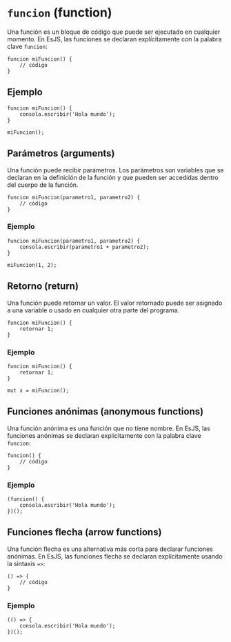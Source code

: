 # `funcion` (function)

Una función es un bloque de código que puede ser ejecutado en cualquier momento. En EsJS, las funciones se declaran explícitamente con la palabra clave `funcion`:

```esjs
funcion miFuncion() {
    // código
}
```

## Ejemplo

<InlinePlayground>

```esjs
funcion miFuncion() {
    consola.escribir('Hola mundo');
}

miFuncion();
```

</InlinePlayground>

## Parámetros (arguments)

Una función puede recibir parámetros. Los parámetros son variables que se declaran en la definición de la función y que pueden ser accedidas dentro del cuerpo de la función.

```esjs
funcion miFuncion(parametro1, parametro2) {
    // código
}
```

### Ejemplo

<InlinePlayground>

```esjs
funcion miFuncion(parametro1, parametro2) {
    consola.escribir(parametro1 + parametro2);
}

miFuncion(1, 2);
```

</InlinePlayground>

## Retorno (return)

Una función puede retornar un valor. El valor retornado puede ser asignado a una variable o usado en cualquier otra parte del programa.

```esjs
funcion miFuncion() {
    retornar 1;
}
```

### Ejemplo

<InlinePlayground>

```esjs
funcion miFuncion() {
    retornar 1;
}

mut x = miFuncion();
```

</InlinePlayground>

## Funciones anónimas (anonymous functions)

Una función anónima es una función que no tiene nombre. En EsJS, las funciones anónimas se declaran explícitamente con la palabra clave `funcion`:

```esjs
funcion() {
    // código
}
```

### Ejemplo

<InlinePlayground>

```esjs
(funcion() {
    consola.escribir('Hola mundo');
})();
```

</InlinePlayground>

## Funciones flecha (arrow functions)

Una función flecha es una alternativa más corta para declarar funciones anónimas. En EsJS, las funciones flecha se declaran explícitamente usando la sintaxis `=>`:

```esjs
() => {
    // código
}
```

### Ejemplo

<InlinePlayground>

```esjs
(() => {
    consola.escribir('Hola mundo');
})();
```

</InlinePlayground>
